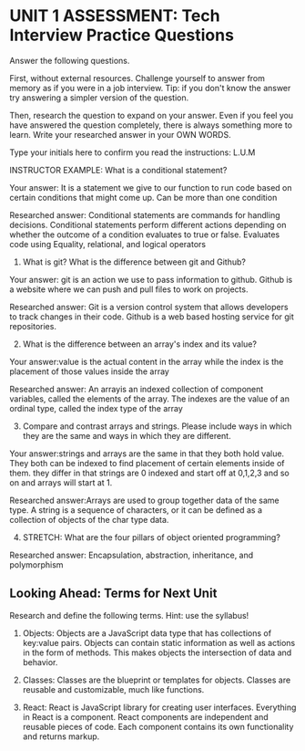 # UNIT 1 ASSESSMENT: Tech Interview Practice Questions

Answer the following questions.

First, without external resources. Challenge yourself to answer from memory as if you were in a job interview. Tip: if you don't know the answer try answering a simpler version of the question.

Then, research the question to expand on your answer. Even if you feel you have answered the question completely, there is always something more to learn. Write your researched answer in your OWN WORDS.

Type your initials here to confirm you read the instructions: L.U.M

INSTRUCTOR EXAMPLE: What is a conditional statement?

Your answer: It is a statement we give to our function to run code based on certain conditions that might come up. Can be more than one condition 

Researched answer: Conditional statements are commands for handling decisions. Conditional statements perform different actions depending on whether the outcome of a condition evaluates to true or false. Evaluates code using Equality, relational, and logical operators



1. What is git? What is the difference between git and Github?

Your answer: git is an action we use to pass information to github. Github is a website where we can push and pull files to work on projects.

Researched answer: Git is a version control system that allows developers to track changes in their code. Github is a web based hosting service for git repositories.

2. What is the difference between an array's index and its value?

Your answer:value is the actual content in the array while the index is the placement of those values inside the array

Researched answer: An arrayis an indexed collection of component variables, called the elements of the array. The indexes are the value of an ordinal type, called the index type of the array

3. Compare and contrast arrays and strings. Please include ways in which they are the same and ways in which they are different.

Your answer:strings and arrays are the same in that they both hold value. They both can be indexed to find placement of certain elements inside of them. they differ in that strings are 0 indexed and start off at 0,1,2,3 and so on and arrays will start at 1. 

Researched answer:Arrays are used to group together data of the same type. A string is a sequence of characters, or it can be defined as a collection of objects of the char type data.

4. STRETCH: What are the four pillars of object oriented programming?

Researched answer: Encapsulation, abstraction, inheritance, and polymorphism

## Looking Ahead: Terms for Next Unit

Research and define the following terms. Hint: use the syllabus!

1. Objects: Objects are a JavaScript data type that has collections of key:value pairs. Objects can contain static information as well as actions in the form of methods. This makes objects the intersection of data and behavior.

2. Classes: Classes are the blueprint or templates for objects. Classes are reusable and customizable, much like functions.

3. React: React is JavaScript library for creating user interfaces. Everything in React is a component. React components are independent and reusable pieces of code. Each component contains its own functionality and returns markup.



